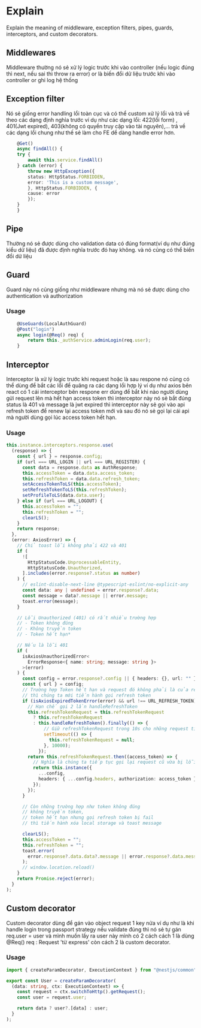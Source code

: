 # Explain

Explain the meaning of middleware, exception filters, pipes, guards, interceptors, and custom decorators.

## Middlewares

Middleware thường nó sẻ xử lý logic trước khi vào controller (nếu logic đúng thì next, nếu sai thì throw ra error) or là biến đổi dử liệu trước khi vào controller or ghi log hệ thống

## Exception filter

Nó sẻ giống error handling lổi toàn cục và có thể custom xử lý lổi và trả về theo các dạng định nghỉa trước ví dụ như các dạng lổi: 422(lổi form) , 401(Jwt expired), 403(không có quyền truy cập vào tài nguyên),... trả về các dạng lổi chung như thế sẻ làm cho FE dể dàng handle error hơn.

```ts
    @Get()
    async findAll() {
    try {
        await this.service.findAll()
    } catch (error) {
        throw new HttpException({
        status: HttpStatus.FORBIDDEN,
        error: 'This is a custom message',
        }, HttpStatus.FORBIDDEN, {
        cause: error
        });
    }
    }
```

## Pipe

Thường nó sẻ được dùng cho validation data có đúng format(ví dụ như đúng kiểu dử liệu) đã được định nghĩa trước đó hay không. và nó củng có thể biến đổi dử liệu

## Guard

Guard này nó củng giống như middleware nhưng mà nó sẻ được dùng cho authentication và authorization

### Usage

```ts
    @UseGuards(LocalAuthGuard)
    @Post("login")
    async login(@Req() req) {
        return this._authService.adminLogin(req.user);
    }
```

## Interceptor

Interceptor là xử lý logic trước khi request hoặc là sau respone nó củng có thể dùng để bắt các lổi để quăng ra các dạng lổi hợp lý ví dụ như axios bên react có 1 cái interceptor bên respone err dùng để bắt khi nào người dùng gửi request lên mà hết hạn access token thì interceptor này nó sẻ bắt đúng status là 401 và message là jwt expired thì interceptor này sẻ gọi vào api refresh token để renew lại access token mới và sau đó nó sẻ gọi lại cái api mà người dùng gọi lúc access token hết hạn.

### Usage

```ts
this.instance.interceptors.response.use(
  (response) => {
    const { url } = response.config;
    if (url === URL_LOGIN || url === URL_REGISTER) {
      const data = response.data as AuthResponse;
      this.accessToken = data.data.access_token;
      this.refreshToken = data.data.refresh_token;
      setAccessTokenToLS(this.accessToken);
      setRefreshTokenToLS(this.refreshToken);
      setProfileToLS(data.data.user);
    } else if (url === URL_LOGOUT) {
      this.accessToken = "";
      this.refreshToken = "";
      clearLS();
    }
    return response;
  },
  (error: AxiosError) => {
    // Chỉ toast lỗi không phải 422 và 401
    if (
      ![
        HttpStatusCode.UnprocessableEntity,
        HttpStatusCode.Unauthorized,
      ].includes(error.response?.status as number)
    ) {
      // eslint-disable-next-line @typescript-eslint/no-explicit-any
      const data: any | undefined = error.response?.data;
      const message = data?.message || error.message;
      toast.error(message);
    }

    // Lỗi Unauthorized (401) có rất nhiều trường hợp
    // - Token không đúng
    // - Không truyền token
    // - Token hết hạn*

    // Nếu là lỗi 401
    if (
      isAxiosUnauthorizedError<
        ErrorResponse<{ name: string; message: string }>
      >(error)
    ) {
      const config = error.response?.config || { headers: {}, url: "" };
      const { url } = config;
      // Trường hợp Token hết hạn và request đó không phải là của request refresh token
      // thì chúng ta mới tiến hành gọi refresh token
      if (isAxiosExpiredTokenError(error) && url !== URL_REFRESH_TOKEN) {
        // Hạn chế gọi 2 lần handleRefreshToken
        this.refreshTokenRequest = this.refreshTokenRequest
          ? this.refreshTokenRequest
          : this.handleRefreshToken().finally(() => {
              // Giữ refreshTokenRequest trong 10s cho những request tiếp theo nếu có 401 thì dùng
              setTimeout(() => {
                this.refreshTokenRequest = null;
              }, 10000);
            });
        return this.refreshTokenRequest.then((access_token) => {
          // Nghĩa là chúng ta tiếp tục gọi lại request cũ vừa bị lỗi
          return this.instance({
            ...config,
            headers: { ...config.headers, authorization: access_token },
          });
        });
      }

      // Còn những trường hợp như token không đúng
      // không truyền token,
      // token hết hạn nhưng gọi refresh token bị fail
      // thì tiến hành xóa local storage và toast message

      clearLS();
      this.accessToken = "";
      this.refreshToken = "";
      toast.error(
        error.response?.data.data?.message || error.response?.data.message
      );
      // window.location.reload()
    }
    return Promise.reject(error);
  }
);
```

## Custom decorator

Custom decorator dùng để gán vào object request 1 key nửa ví dụ như là khi handle login trong passport strategy nếu validate đúng thì nó sẻ tự gán req.user = user và mình muốn lấy ra user này mình có 2 cách cách 1 là dùng @Req() req : Request 'từ express' còn cách 2 là custom decorator.

### Usage

```ts
import { createParamDecorator, ExecutionContext } from "@nestjs/common";

export const User = createParamDecorator(
  (data: string, ctx: ExecutionContext) => {
    const request = ctx.switchToHttp().getRequest();
    const user = request.user;

    return data ? user?.[data] : user;
  }
);
```
